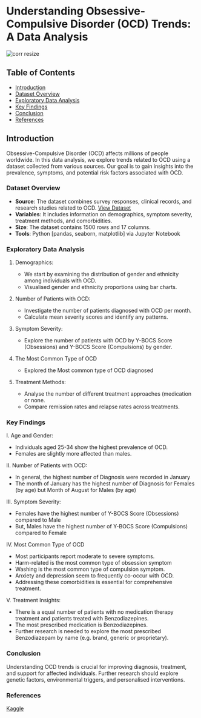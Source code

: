 # Understanding Obsessive-Compulsive Disorder (OCD) Trends: A Data Analysis

![corr resize](https://github.com/TeniOT/Exploring-correlation-in-Python-with-OCD-Dataset/assets/164643376/66ee4722-9220-4750-9cee-c729051b89f0)


## Table of Contents
- [Introduction](#introduction)
- [Dataset Overview](#dataset-overview)
- [Exploratory Data Analysis](#exploratory-data-analysis)
- [Key Findings](#key-findings)
- [Conclusion](#conclusion)
- [References](#references)

## Introduction
Obsessive-Compulsive Disorder (OCD) affects millions of people worldwide. In this data analysis, we explore trends related to OCD using a dataset collected from various sources. Our goal is to gain insights into the prevalence, symptoms, and potential risk factors associated with OCD.

### Dataset Overview
- **Source**: The dataset combines survey responses, clinical records, and research studies related to OCD.
 [View Dataset](https://www.kaggle.com/datasets/ohinhaque/ocd-patient-dataset-demographics-and-clinical-data/)
- **Variables**: It includes information on demographics, symptom severity, treatment methods, and comorbidities.
- **Size**: The dataset contains 1500 rows and 17 columns.
- **Tools**: Python [pandas, seaborn, matplotlib] via Jupyter Notebook


### Exploratory Data Analysis
1. Demographics:
    - We start by examining the distribution of gender and ethnicity among individuals with OCD.
    - Visualised gender and ethnicity proportions using bar charts.


2. Number of Patients with OCD:
    - Investigate the number of patients diagnosed with OCD per month.
    - Calculate mean severity scores and identify any patterns.


3. Symptom Severity:
    - Explore the number of patients with OCD by Y-BOCS Score (Obsessions) and Y-BOCS Score (Compulsions) by gender.


4. The Most Common Type of OCD
    - Explored the Most common type of OCD diagnosed


5. Treatment Methods:
    - Analyse the number of different treatment approaches (medication or none.
    - Compare remission rates and relapse rates across treatments.



### Key Findings
I. Age and Gender:
- Individuals aged 25-34 show the highest prevalence of OCD.
- Females are slightly more affected than males.

II. Number of Patients with OCD:
- In general, the highest number of Diagnosis were recorded in January 
- The month of January has the highest number of Diagnosis for Females (by age) but Month of August for Males (by age)

III. Symptom Severity:
- Females have the highest number of Y-BOCS Score (Obsessions) compared to Male
- But, Males have the highest number of Y-BOCS Score (Compulsions) compared to Female

IV. Most Common Type of OCD
- Most participants report moderate to severe symptoms.
- Harm-related is the most common type of obsession symptom
- Washing is the most common type of compulsion symptom.
- Anxiety and depression seem to frequently co-occur with OCD.
- Addressing these comorbidities is essential for comprehensive treatment.

V. Treatment Insights:
- There is a equal number of patients with no medication therapy treatment and patients treated with Benzodiazepines.
- The most prescribed medication is Benzodiazepines.
- Further research is needed to explore the most prescribed Benzodiazepam by name (e.g. brand, generic or proprietary).

### Conclusion
Understanding OCD trends is crucial for improving diagnosis, treatment, and support for affected individuals. Further research should explore genetic factors, environmental triggers, and personalised interventions.


### References
[Kaggle](https://www.kaggle.com/datasets/ohinhaque/ocd-patient-dataset-demographics-and-clinical-data/)


